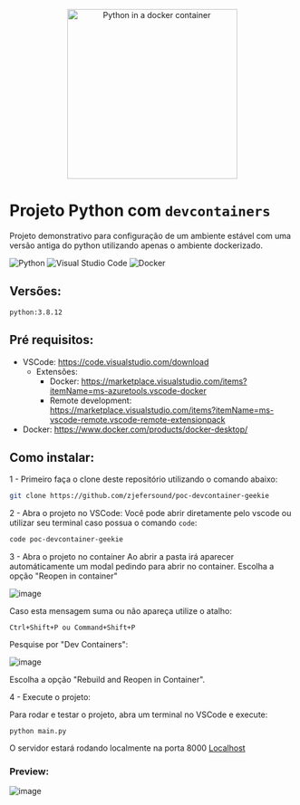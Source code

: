 <p align="center">
  <img src="https://github.com/zjefersound/poc-devcontainer-geekie/assets/62676057/e0762650-287a-4a4b-aaff-799d6b815064" alt="Python in a docker container" width="300"/>
</p>

# Projeto Python com ```devcontainers```
Projeto demonstrativo para configuração de um ambiente estável com uma versão antiga do python utilizando apenas o ambiente dockerizado.

![Python](https://img.shields.io/badge/python-3670A0?style=for-the-badge&logo=python&logoColor=ffdd54) ![Visual Studio Code](https://img.shields.io/badge/Visual%20Studio%20Code-0078d7.svg?style=for-the-badge&logo=visual-studio-code&logoColor=white) ![Docker](https://img.shields.io/badge/docker-%230db7ed.svg?style=for-the-badge&logo=docker&logoColor=white)

## Versões:
```python:3.8.12```

## Pré requisitos:
- VSCode: https://code.visualstudio.com/download
  - Extensões:
    - Docker: https://marketplace.visualstudio.com/items?itemName=ms-azuretools.vscode-docker
    - Remote development: https://marketplace.visualstudio.com/items?itemName=ms-vscode-remote.vscode-remote-extensionpack
- Docker: https://www.docker.com/products/docker-desktop/

##  Como instalar:

1 - Primeiro faça o clone deste repositório utilizando o comando abaixo:

```bash
git clone https://github.com/zjefersound/poc-devcontainer-geekie
```

2 - Abra o projeto no VSCode:
Você pode abrir diretamente pelo vscode ou utilizar seu terminal caso possua o comando ```code```:

```bash
code poc-devcontainer-geekie
```

3 - Abra o projeto no container 
Ao abrir a pasta irá aparecer automáticamente um modal pedindo para abrir no container. Escolha a opção "Reopen in container"

![image](https://github.com/zjefersound/poc-devcontainer-geekie/assets/62676057/8d37eae8-d723-4fb9-9be2-d420b02d52be)

Caso esta mensagem suma ou não apareça utilize o atalho:
```
Ctrl+Shift+P ou Command+Shift+P
```
Pesquise por "Dev Containers":

![image](https://github.com/zjefersound/poc-devcontainer-geekie/assets/62676057/f2848dcb-3e02-4ae6-b557-5feb489b8203)

Escolha a opção "Rebuild and Reopen in Container".

4 - Execute o projeto: 

Para rodar e testar o projeto, abra um terminal no VSCode e execute:
```
python main.py
```

O servidor estará rodando localmente na porta 8000
[Localhost](http://localhost:8000/)

### Preview: 
![image](https://github.com/zjefersound/poc-devcontainer-geekie/assets/62676057/5363c936-2a40-45bb-a01d-af43c0d73a88)

